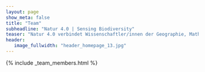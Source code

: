 ```yaml
---
layout: page
show_meta: false
title: "Team"
subheadline: "Natur 4.0 | Sensing Biodiversity"
teaser: "Natur 4.0 verbindet Wissenschaftler/innen der Geographie, Mathematik, Ökologie und Informatik mit naturschutzfachlichen Experten/-innen, Schulen und Verbänden. "
header:
   image_fullwidth: "header_homepage_13.jpg"
---
```


{% include _team_members.html %}

